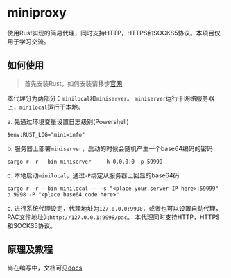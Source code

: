 # miniproxy

使用Rust实现的简易代理，同时支持HTTP，HTTPS和SOCKS5协议。本项目仅用于学习交流。

## 如何使用

> 首先安装Rust，如何安装请移步[官网](https://www.rust-lang.org/learn/get-started)

本代理分为两部分：`minilocal`和`miniserver`。
`miniserver`运行于网络服务器上，`minilocal`运行于本地。

a. 先通过环境变量设置日志级别(Powershell)

``` pwsh
$env:RUST_LOG="mini=info"
```

b. 服务器上部署`miniserver`，启动的时候会随机产生一个base64编码的密码

``` pwsh
cargo r -r --bin miniserver -- -h 0.0.0.0 -p 59999
```

c. 本地启动`minilocal`，通过`-P`绑定从服务器上回显的base64码

``` pwsh
cargo r -r --bin minilocal -- -s "<place your server IP here>:59999" -p 9998 -P "<place base64 code here>"
```

c. 进行系统代理设定，代理地址为`127.0.0.0:9998`，或者也可以设置自动代理，PAC文件地址为`http://127.0.0.1:9998/pac`。
   本代理同时支持HTTP，HTTPS和SOCKS5协议。

## 原理及教程

尚在编写中，文档可见[docs](./docs)
